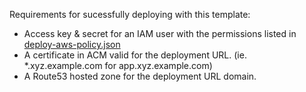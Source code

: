 Requirements for sucessfully deploying with this template:
- Access key & secret for an IAM user with the permissions listed in [deploy-aws-policy.json](../template/deploy-aws-policy.json)
- A certificate in ACM valid for the deployment URL. (ie. *.xyz.example.com for app.xyz.example.com)
- A Route53 hosted zone for the deployment URL domain.
